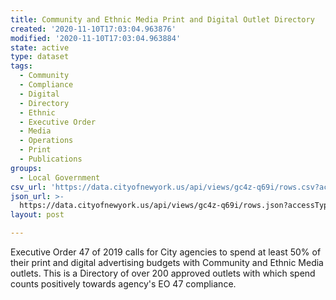 ```yaml
---
title: Community and Ethnic Media Print and Digital Outlet Directory
created: '2020-11-10T17:03:04.963876'
modified: '2020-11-10T17:03:04.963884'
state: active
type: dataset
tags:
  - Community
  - Compliance
  - Digital
  - Directory
  - Ethnic
  - Executive Order
  - Media
  - Operations
  - Print
  - Publications
groups:
  - Local Government
csv_url: 'https://data.cityofnewyork.us/api/views/gc4z-q69i/rows.csv?accessType=DOWNLOAD'
json_url: >-
  https://data.cityofnewyork.us/api/views/gc4z-q69i/rows.json?accessType=DOWNLOAD
layout: post

---
```

Executive Order 47 of 2019 calls for City agencies to spend at least 50% of their print and digital advertising budgets with Community and Ethnic Media outlets. This is a Directory of over 200 approved outlets with which spend counts positively towards agency's EO 47 compliance.
